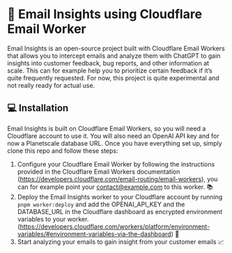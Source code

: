 # 📧 Email Insights using Cloudflare Email Worker

Email Insights is an open-source project built with Cloudflare Email Workers that allows you to intercept emails and analyze them with ChatGPT to gain insights into customer feedback, bug reports, and other information at scale. This can for example help you to prioritize certain feedback if it’s quite frequently requested. For now, this project is quite experimental and not really ready for actual use.

## 💻 Installation

Email Insights is built on Cloudflare Email Workers, so you will need a Cloudflare account to use it. You will also need an OpenAI API key and for now a Planetscale database URL. Once you have everything set up, simply clone this repo and follow these steps:

1. Configure your Cloudflare Email Worker by following the instructions provided in the Cloudflare Email Workers documentation (https://developers.cloudflare.com/email-routing/email-workers), you can for example point your contact@example.com to this worker. 📚
2. Deploy the Email Insights worker to your Cloudflare account by running `pnpm worker:deploy` and add the OPENAI_API_KEY and the DATABASE_URL in the Cloudflare dashboard as encrypted environment variables to your worker. (https://developers.cloudflare.com/workers/platform/environment-variables/#environment-variables-via-the-dashboard) 🚀
3. Start analyzing your emails to gain insight from your customer emails 📈
